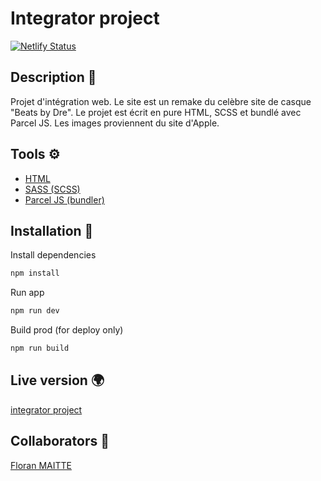 # Integrator project
[![Netlify Status](https://api.netlify.com/api/v1/badges/dc015774-7c06-4458-b92d-859a7bf7c902/deploy-status)](https://app.netlify.com/sites/practical-beaver-8f7a92/deploys)

## **Description  📖**
Projet d'intégration web. Le site est un remake du celèbre site de casque "Beats by Dre".
Le projet est écrit en pure HTML, SCSS et bundlé avec Parcel JS.
Les images proviennent du site d'Apple.

## **Tools  ⚙️**

- [HTML](https://developer.mozilla.org/fr/docs/Web/HTML)
- [SASS (SCSS)](https://sass-lang.com/)
- [Parcel JS (bundler)](https://parceljs.org/)

## **Installation 🚀**

Install dependencies

```bash
npm install
```

Run app

```bash
npm run dev
```

Build prod (for deploy only)

```bash
npm run build
```

## **Live version 🌍**
[integrator project](https://practical-beaver-8f7a92.netlify.app/)

## **Collaborators 🤖**

[Floran MAITTE](https://github.com/Floran-mtte)

